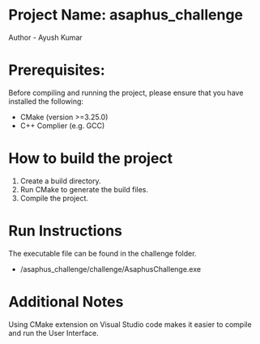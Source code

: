 # Project Name: asaphus_challenge
Author - Ayush Kumar


# Prerequisites:
Before compiling and running the project, please ensure that you have installed the following:

- CMake (version >=3.25.0)
- C++ Complier (e.g. GCC)

# How to build the project

1. Create a build directory.
2. Run CMake to generate the build files.
3. Compile the project.

# Run Instructions

The executable file can be found in the challenge folder.
- /asaphus_challenge/challenge/AsaphusChallenge.exe

# Additional Notes

Using CMake extension on Visual Studio code makes it easier to compile and run the User Interface.